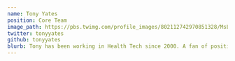 ```yaml
---
name: Tony Yates
position: Core Team
image_path: https://pbs.twimg.com/profile_images/802112742970851328/MsLLK_82.jpg
twitter: tonyyates
github: tonyyates
blurb: Tony has been working in Health Tech since 2000. A fan of positive distruption and challenging the norm. Working with Acute, Primary Care, Commissioning, Digital Health developing many applications, architectures and digital services. Passionate about doing the hard work to make it things simple for citizens and users of technology.
---
```

